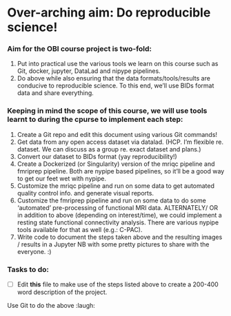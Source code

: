 # Over-arching aim:  Do reproducible science! 
### Aim for the OBI course project is two-fold: 
1. Put into practical use the various tools we learn on this course such as Git, docker, jupyter, DataLad and nipype pipelines.
2. Do above while also ensuring that the data formats/tools/results are conducive to reproducible science. To this end, we’ll use BIDs format data and share everything.

### Keeping in mind the scope of this course, we will use tools learnt to during the cpurse to implement each step:
1. Create a Git repo and edit this document using various Git commands!
2. Get data from any open access dataset via datalad. (HCP. I’m flexible re. dataset. 
   We can discuss as a group re. exact dataset and plans.)
3. Convert our dataset to BIDs format (yay reproducibility!)
4. Create a Dockerized (or Singularity) version of the mriqc pipeline and fmriprep pipeline. 
   Both are nypipe based pipelines, so it’ll be a good way to get our feet wet with nypipe.
5. Customize the mriqc pipeline and run on some data to get automated quality control info. and generate visual reports. 
6. Customize the fmriprep pipeline and run on some data to do some ‘automated’ pre-processing of functional MRI data. 
ALTERNATELY/ OR in addition to above (depending on interest/time), we could implement a resting state functional connectivity analysis. 
There are various nypipe tools available for that as well (e.g.: C-PAC). 
7. Write code to document the steps taken above and the resulting images / results in a Jupyter NB with some pretty pictures to share with the everyone. :)

### Tasks to do:

- [ ] Edit **this** file to make use of the steps listed above to create a 200-400 word description of the project. 

Use Git to do the above :laugh: 
